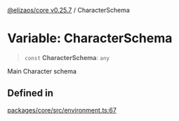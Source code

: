 [@elizaos/core v0.25.7](../index.md) / CharacterSchema

# Variable: CharacterSchema

> `const` **CharacterSchema**: `any`

Main Character schema

## Defined in

[packages/core/src/environment.ts:67](https://github.com/elizaOS/eliza/blob/main/packages/core/src/environment.ts#L67)
